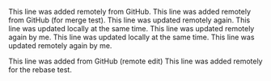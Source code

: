 This line was added remotely from GitHub.
This line was added remotely from GitHub (for merge test).
This line was updated remotely again.
This line was updated locally at the same time.
This line was updated remotely again by me.
This line was updated locally at the same time.
This line was updated remotely again by me.



This line was added from GitHub (remote edit)
This line was added remotely for the rebase test.

